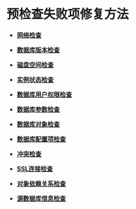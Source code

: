 # 预检查失败项修复方法<a name="drs_11_0001"></a>

-   **[网络检查](网络检查.md)**  

-   **[数据库版本检查](数据库版本检查.md)**  

-   **[磁盘空间检查](磁盘空间检查.md)**  

-   **[实例状态检查](实例状态检查.md)**  

-   **[数据库用户权限检查](数据库用户权限检查.md)**  

-   **[数据库参数检查](数据库参数检查.md)**  

-   **[数据库对象检查](数据库对象检查.md)**  

-   **[数据库配置项检查](数据库配置项检查.md)**  

-   **[冲突检查](冲突检查.md)**  

-   **[SSL连接检查](SSL连接检查.md)**  

-   **[对象依赖关系检查](对象依赖关系检查.md)**  

-   **[源数据库信息检查](源数据库信息检查.md)**  


